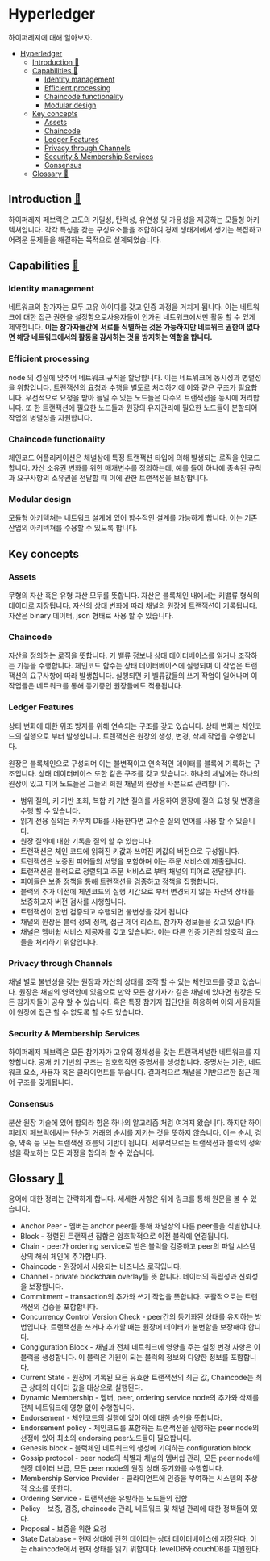 # Hyperledger

하이퍼레져에 대해 알아보자.

- [Hyperledger](#hyperledger)
    - [Introduction 🔗](#introduction-%F0%9F%94%97)
    - [Capabilities 🔗](#capabilities-%F0%9F%94%97)
        - [Identity management](#identity-management)
        - [Efficient processing](#efficient-processing)
        - [Chaincode functionality](#chaincode-functionality)
        - [Modular design](#modular-design)
    - [Key concepts](#key-concepts)
        - [Assets](#assets)
        - [Chaincode](#chaincode)
        - [Ledger Features](#ledger-features)
        - [Privacy through Channels](#privacy-through-channels)
        - [Security & Membership Services](#security-membership-services)
        - [Consensus](#consensus)
    - [Glossary 🔗](#glossary-%F0%9F%94%97)

## Introduction [🔗](https://hyperledger-fabric.readthedocs.io/en/release-1.0/blockchain.html#introduction)

하이퍼레져 페브릭은 고도의 기밀성, 탄력성, 유연성 및 가용성을 제공하는 모듈형 아키텍쳐입니다.
각각 특성을 갖는 구성요소들을 조합하여 경제 생태계에서 생기는 복잡하고 어려운 문제들을 해결하는 목적으로 설계되었습니다.

## Capabilities [🔗](https://hyperledger-fabric.readthedocs.io/en/release-1.0/capabilities.html)

### Identity management

네트워크의 참가자는 모두 고유 아이디를 갖고 인증 과정을 거치게 됩니다. 이는 네트워크에 대한 접근 권한을 설정함으로사용자들이 인가된 네트워크에서만 활동 할 수 있게 제약합니다. <b>이는 참가자들간에 서로를 식별하는 것은 가능하지만 네트워크 권한이 없다면 해당 네트워크에서의 활동을 감시하는 것을 방지하는 역할을 합니다.</b>

### Efficient processing

node 의 성질에 맞추어 네트워크 규칙을 할당합니다. 이는 네트워크에 동시성과 병렬성을 위함입니다. 트랜잭션의 요청과 수행을 별도로 처리하기에 이와 같은 구조가 필요합니다.
우선적으로 요청을 받아 들일 수 있는 노드들은 다수의 트랜잭션을 동시에 처리합니다. 또 한 트랜잭션에 필요한 노드들과 원장의 유지관리에 필요한 노드들이 분할되어 작업의 병렬성을 지원합니다.

### Chaincode functionality

체인코드 어플리케이션은 체널상에 특정 트랜잭션 타입에 의해 발생되는 로직을 인코드합니다.
자산 소유권 변화를 위한 매개변수를 정의하는데, 예를 들어 하나에 종속된 규칙과 요구사항의 소유권을 전달할 때 이에 관한 트랜잭션을 보장합니다.

### Modular design

모듈형 아키텍쳐는 네트워크 설계에 있어 함수적인 설계를 가능하게 합니다. 이는 기존 산업의 아키텍쳐를 수용할 수 있도록 합니다.

## Key concepts

### Assets

무형의 자산 혹은 유형 자산 모두를 뜻합니다. 자산은 블록체인 내에서는 키밸류 형식의 데이터로 저장됩니다. 자산의 상태 변화에 따라 채널의 원장에 트랜잭션이 기록됩니다.
자산은 binary 데이터, json 형태로 사용 할 수 있습니다.

### Chaincode

자산을 정의하는 로직을 뜻합니다. 키 밸류 정보나 상태 데이터베이스를 읽거나 조작하는 기능을 수행합니다.
체인코드 함수는 상태 데이터베이스에 실행되며 이 작업은 트랜잭션의 요구사항에 따라 발생합니다. 
실행되면 키 벨류값들의 쓰기 작업이 일어나며 이 작업들은 네트워크를 통해 동기중인 원장들에도 적용됩니다.

### Ledger Features

상태 변화에 대한 위조 방지를 위해 연속되는 구조를 갖고 있습니다. 상태 변화는 체인코드의 실행으로 부터 발생합니다.
트랜잭션은 원장의 생성, 변경, 삭제 작업을 수행합니다.

원장은 블록체인으로 구성되며 이는 불변적이고 연속적인 데이터를 블록에 기록하는 구조입니다. 상태 데이터베이스 또한 같은 구조를 갖고 있습니다.
하나의 체널에는 하나의 원장이 있고 피어 노드들은 그들의 회원 채널의 원장을 사본으로 관리합니다.

* 범위 질의, 키 기반 조회, 복합 키 기반 질의를 사용하여 원장에 질의 요청 및 변경을 수행 할 수 있습니다.
* 읽기 전용 질의는 카우치 DB를 사용한다면 고수준 질의 언어를 사용 할 수 있습니다.
* 원장 질의에 대한 기록을 질의 할 수 있습니다.
* 트랜잭션은 체인 코드에 읽혀진 키값과 쓰여진 키값의 버전으로 구성됩니다.
* 트랜잭션은 보증된 피어들의 서명을 포함하며 이는 주문 서비스에 제출됩니다.
* 트랜잭션은 블럭으로 정렬되고 주문 서비스로 부터 채널의 피어로 전달됩니다.
* 피어들은 보증 정책을 통해 트랜잭션을 검증하고 정책을 집행합니다.
* 블럭의 추가 이전에 체인코드의 실행 시간으로 부터 변경되지 않는 자산의 상태를 보증하고자 버전 검사를 시행합니다.
* 트랜잭션이 한번 검증되고 수행되면 불변성을 갖게 됩니다.
* 채널의 원장은 블럭 정의 정책, 접근 제어 리스트, 참가자 정보들을 갖고 있습니다.
* 채널은 멤버쉽 서비스 제공자를 갖고 있습니다. 이는 다른 인증 기관의 암호적 요소들을 처리하기 위함입니다.

### Privacy through Channels

채널 별로 불변성을 갖는 원장과 자산의 상태를 조작 할 수 있는 체인코드를 갖고 있습니다.
원장은 채널의 영역안에 있음으로 만약 모든 참가자가 같은 채널에 있다면 원장은 모든 참가자들이 공유 할 수 있습니다.
혹은 특정 참가자 집단만을 허용하여 이외 사용자들이 원장에 접근 할 수 없도록 할 수도 있습니다.

### Security & Membership Services

하이퍼레저 페브릭은 모든 참가자가 고유의 정체성을 갖는 트랜잭셔널한 네트워크를 지향합니다.
공개 키 기반의 구조는 암호학적인 증명서를 생성합니다. 증명서는 기관, 네트워크 요소, 사용자 혹은 클라이언트를 묶습니다.
결과적으로 채널을 기반으로한 접근 제어 구조를 갖게됩니다. 

### Consensus

분산 원장 기술에 있어 합의라 함은 하나의 알고리즘 처럼 여겨져 왔습니다. 하지만 하이퍼레저 페브릭에서는 단순히 거래의 순서를 지키는 것을 뜻하지 않습니다.
이는 순서, 검증, 약속 등 모든 트랜잭션 흐름의 기반이 됩니다. 세부적으로는 트랜잭션과 블럭의 정확성을 확보하는 모든 과정을 합의라 할 수 있습니다.

## Glossary [🔗](https://hyperledger-fabric.readthedocs.io/en/release-1.0/glossary.html#glossary)

용어에 대한 정리는 간략하게 합니다. 세세한 사항은 위에 링크를 통해 원문을 볼 수 있습니다.

* Anchor Peer - 멤버는 anchor peer를 통해 채널상의 다른 peer들을 식별합니다.
* Block - 정렬된 트랜잭션 집합은 암호학적으로 이전 블락에 연결됩니다.
* Chain - peer가 ordering service로 받은 블럭을 검증하고 peer의 파일 시스템상의 해쉬 체인에 추가합니다.
* Chaincode - 원장에서 사용되는 비즈니스 로직입니다.
* Channel - private blockchain overlay를 뜻 합니다. 데이터의 독립성과 신뢰성을 보장합니다. 
* Commitment - transaction의 추가와 쓰기 작업을 뜻합니다. 포괄적으로는 트랜잭션의 검증을 포함합니다.
* Concurrency Control Version Check - peer간의 동기화된 상태를 유지하는 방법입니다. 트랜잭션을 쓰거나 추가할 때는 원장에 데이터가 불변함을 보장해야 합니다.
* Congiguration Block - 채널과 전체 네트워크에 영향을 주는 설정 변경 사항은 이 블럭을 생성합니다. 이 블럭은 기원이 되는 블럭의 정보와 다양한 정보를 포함합니다.
* Current State - 원장에 기록된 모든 유효한 트랜잭션의 최근 값, Chaincode는 최근 상태의 데이터 값을 대상으로 실행된다.
* Dynamic Membership - 멤버, peer, ordering service node의 추가와 삭제를 전체 네트워크에 영향 없이 수행합니다. 
* Endorsement - 체인코드의 실행에 있어 이에 대한 승인을 뜻합니다.
* Endorsement policy - 체인코드를 포함하는 트랜잭션을 실행하는 peer node의 선정에 있어 최소의 endorsing peer노드들이 필요합니다.
* Genesis block - 블럭체인 네트워크의 생성에 기여하는 configuration block
* Gossip protocol - peer node의 식별과 채널의 멤버쉽 관리, 모든 peer node에 원장 데이터 보급, 모든 peer node의 원장 상태 동기화를 수행합니다.
* Membership Service Provider - 클라이언트에 인증을 부여하는 시스템의 추상적 요소를 뜻한다. 
* Ordering Service - 트랜잭션을 유발하는 노드들의 집합 
* Policy - 보증, 검증, chaincode 관리, 네트워크 및 채널 관리에 대한 정책들이 있다.
* Proposal - 보증을 위한 요청
* State Database - 현재 상태에 관한 데이터는 상태 데이터베이스에 저장된다. 이는 chaincode에서 현재 상태를 읽기 위함이다. levelDB와 couchDB를 지원한다.